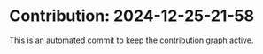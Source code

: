 # Contribution: 2024-12-25-21-58
This is an automated commit to keep the contribution graph active.
